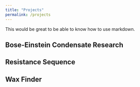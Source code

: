 ```yaml
---
title: "Projects"
permalink: /projects
---
```

This would be great to be able to know how to use markdown.

## Bose-Einstein Condensate Research

## Resistance Sequence 

## Wax Finder